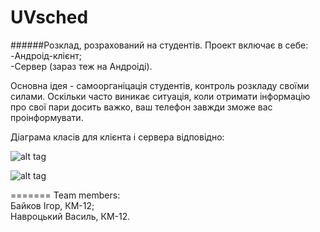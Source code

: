 UVsched
=====
######Розклад, розрахований на студентів. 
Проект включає в себе:  
  -Aндроід-клієнт;     
  -Сервер (зараз теж на Андроіді).  

Основна ідея - самоорганіцація студентів, контроль розкладу своїми силами.
Оскільки часто виникає ситуація, коли отримати інформацію про свої пари досить важко, ваш телефон завжди зможе вас проінформувати. 

Діаграма класів для клієнта і сервера відповідно:

![alt tag](https://raw.githubusercontent.com/Unit01101/UVsched/master/UML/client_uml.png)

![alt tag](https://raw.githubusercontent.com/Unit01101/UVsched/master/UML/server_uml.png)


=======
Team members:  
Байков Ігор, КМ-12;  
Навроцький Василь, КМ-12.
